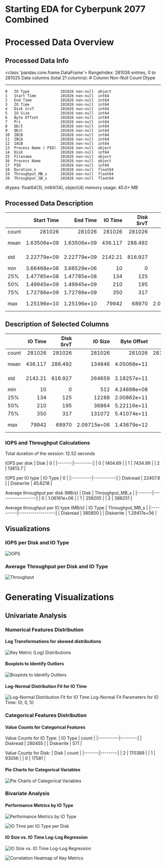 # Starting EDA for Cyberpunk 2077 Combined

# Processed Data Overview

## Processed Data Info
<class 'pandas.core.frame.DataFrame'>
   RangeIndex: 281026 entries, 0 to 281025
   Data columns (total 21 columns):
    #   Column               Non-Null Count   Dtype  
   ---  ------               --------------   -----  
    0   IO Type              281026 non-null  object 
    1   Start Time           281026 non-null  int64  
    2   End Time             281026 non-null  int64  
    3   IO Time              281026 non-null  int64  
    4   Disk SrvT            281026 non-null  int64  
    5   IO Size              281026 non-null  int64  
    6   Byte Offset          281026 non-null  int64  
    7   Pri                  281026 non-null  int64  
    8   QD/I                 281026 non-null  int64  
    9   QD/C                 281026 non-null  int64  
    10  IBCB                 281026 non-null  int64  
    11  IBCA                 281026 non-null  int64  
    12  IACB                 281026 non-null  int64  
    13  Process Name ( PID)  281026 non-null  object 
    14  Disk                 281026 non-null  int64  
    15  Filename             281026 non-null  object 
    16  Process Name         281026 non-null  object 
    17  PID                  281026 non-null  int64  
    18  Duration_s           281026 non-null  float64
    19  Throughput_MB_s      281026 non-null  float64
    20  Throughput_GB_s      281026 non-null  float64
   dtypes: float64(3), int64(14), object(4)
   memory usage: 45.0+ MB
   

## Processed Data Description
|       |       Start Time |         End Time |    IO Time |   Disk SrvT |          IO Size |      Byte Offset |    Pri |          QD/I |          QD/C |          IBCB |           IBCA |          IACB |          Disk |       PID |       Duration_s |   Throughput_MB_s |   Throughput_GB_s |
|:------|-----------------:|-----------------:|-----------:|------------:|-----------------:|-----------------:|-------:|--------------:|--------------:|--------------:|---------------:|--------------:|--------------:|----------:|-----------------:|------------------:|------------------:|
| count | 281026           | 281026           | 281026     |  281026     | 281026           | 281026           | 281026 | 281026        | 281026        | 281026        | 281026         | 281026        | 281026        | 281026    | 281026           |  281026           |   281026          |
| mean  |      1.63506e+09 |      1.63506e+09 |    436.117 |     288.492 | 134846           |      4.05068e+11 |      3 |      0.411339 |      0.389412 |      0.379086 |      0.0322532 |      0.044519 |      1.54375  |  19101.1  |      4.36117e-07 |  387646           |      378.56       |
| std   |      2.22779e+09 |      2.22779e+09 |   2142.21  |     816.927 | 264659           |      2.18257e+11 |      0 |      6.33957  |      5.87695  |      6.17848  |      0.459771  |      0.590835 |      0.610907 |   8147.51 |      2.14221e-06 |  501926           |      490.162      |
| min   |      3.66468e+06 |      3.66529e+06 |     10     |       0     |    512           |      4.24698e+08 |      3 |      0        |      0        |      0        |     -3         |      0        |      0        |      4    |      1e-08       |       8.23686     |        0.00804381 |
| 25%   |      1.47785e+08 |      1.47785e+08 |    134     |     125     |  12288           |      2.00862e+11 |      3 |      0        |      0        |      0        |      0         |      0        |      1        |  22412    |      1.34e-07    |   77351.5         |       75.5386     |
| 50%   |      1.49945e+09 |      1.49945e+09 |    210     |     195     |  36864           |      5.22116e+11 |      3 |      0        |      0        |      0        |      0         |      0        |      2        |  22412    |      2.1e-07     |  173611           |      169.542      |
| 75%   |      1.72786e+09 |      1.72786e+09 |    350     |     317     | 131072           |      5.41074e+11 |      3 |      0        |      0        |      0        |      0         |      0        |      2        |  22412    |      3.5e-07     |  506668           |      494.793      |
| max   |      1.25196e+10 |      1.25196e+10 |  79942     |   68970     |      2.09715e+06 |      1.43679e+12 |      3 |    302        |    302        |    298        |     59         |     36        |      2        |  28764    |      7.9942e-05  |       6.09741e+06 |     5954.5        |

## Description of Selected Columns
|       |    IO Time |   Disk SrvT |          IO Size |      Byte Offset |    Pri |          QD/I |          QD/C |          IBCB |           IBCA |          IACB |       Duration_s |   Throughput_MB_s |   Throughput_GB_s |
|:------|-----------:|------------:|-----------------:|-----------------:|-------:|--------------:|--------------:|--------------:|---------------:|--------------:|-----------------:|------------------:|------------------:|
| count | 281026     |  281026     | 281026           | 281026           | 281026 | 281026        | 281026        | 281026        | 281026         | 281026        | 281026           |  281026           |   281026          |
| mean  |    436.117 |     288.492 | 134846           |      4.05068e+11 |      3 |      0.411339 |      0.389412 |      0.379086 |      0.0322532 |      0.044519 |      4.36117e-07 |  387646           |      378.56       |
| std   |   2142.21  |     816.927 | 264659           |      2.18257e+11 |      0 |      6.33957  |      5.87695  |      6.17848  |      0.459771  |      0.590835 |      2.14221e-06 |  501926           |      490.162      |
| min   |     10     |       0     |    512           |      4.24698e+08 |      3 |      0        |      0        |      0        |     -3         |      0        |      1e-08       |       8.23686     |        0.00804381 |
| 25%   |    134     |     125     |  12288           |      2.00862e+11 |      3 |      0        |      0        |      0        |      0         |      0        |      1.34e-07    |   77351.5         |       75.5386     |
| 50%   |    210     |     195     |  36864           |      5.22116e+11 |      3 |      0        |      0        |      0        |      0         |      0        |      2.1e-07     |  173611           |      169.542      |
| 75%   |    350     |     317     | 131072           |      5.41074e+11 |      3 |      0        |      0        |      0        |      0         |      0        |      3.5e-07     |  506668           |      494.793      |
| max   |  79942     |   68970     |      2.09715e+06 |      1.43679e+12 |      3 |    302        |    302        |    298        |     59         |     36        |      7.9942e-05  |       6.09741e+06 |     5954.5        |

### IOPS and Throughput Calculations

Total duration of the session: 12.52 seconds

IOPS per disk
|   Disk |        0 |
|-------:|---------:|
|      0 |  1404.69 |
|      1 |  7434.99 |
|      2 | 13613.7  |

IOPS per IO type
| IO Type   |          0 |
|:----------|-----------:|
| Diskread  | 22407.8    |
| Diskwrite |    45.6218 |

Average throughput per disk (MB/s)
|   Disk |   Throughput_MB_s |
|-------:|------------------:|
|      0 |       1.06161e+06 |
|      1 |  259205           |
|      2 |  388251           |

Average throughput per IO type (MB/s)
| IO Type   |   Throughput_MB_s |
|:----------|------------------:|
| Diskread  |  385800           |
| Diskwrite |       1.29417e+06 |

## Visualizations

### IOPS per Disk and IO Type
![IOPS](images\iops_by_disk_and_type.png)

### Average Throughput per Disk and IO Type
![Throughput](images\Throughput_by_disk_and_type.png)

# Generating Visualizations

## Univariate Analysis

### Numerical Features Distribution

#### Log Transformations for skewed distributions
![Key Metric (Log) Distributions](images\key_metric_distributions.png)

#### Boxplots to Identify Outliers
![Boxplots to Identify Outliers](images\Boxplots_outliers.png)

#### Log-Normal Distribution Fit for IO Time
![Log-Normal Distribution Fit for IO Time](images\lognormal_io_time.png)
Log-Normal Fit Parameters for IO Time: (0, 0, 5)

### Categorical Features Distribution

#### Value Counts for Categorical Features

Value Counts for IO Type:
| IO Type   |   count |
|:----------|--------:|
| Diskread  |  280455 |
| Diskwrite |     571 |

Value Counts for Disk:
|   Disk |   count |
|-------:|--------:|
|      2 |  170389 |
|      1 |   93056 |
|      0 |   17581 |

#### Pie Charts for Categorical Variables
![Pie Charts of Categorical Variables](images\categorical_pie_charts.png)

### Bivariate Analysis

#### Performance Metrics by IO Type
![Performance Metrics by IO Type](images\performance_metrics_by_io_type.png)

![IO Time per IO Type per Disk](images\io_time_per_io_type_per_disk.png)

#### IO Size vs. IO Time Log-Log Regression
![IO Size vs. IO Time Log-Log Regression](images\io_size_vs_duration_loglog.png)

![Correlation Heatmap of Key Metrics](images\correlation_heatmap.png)

